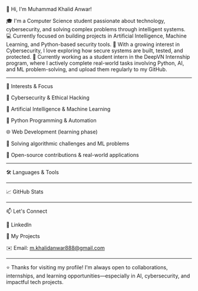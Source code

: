 👋 Hi, I'm Muhammad Khalid Anwar!

🎓 I'm a Computer Science student passionate about technology, cybersecurity, and solving complex problems through intelligent systems.
💻 Currently focused on building projects in Artificial Intelligence, Machine Learning, and Python-based security tools.
🔐 With a growing interest in Cybersecurity, I love exploring how secure systems are built, tested, and protected.
🚀 Currently working as a student intern in the DeepVN Internship program, where I actively complete real-world tasks involving Python, AI, and ML problem-solving, and upload them regularly to my GitHub.


---

🧠 Interests & Focus

🔐 Cybersecurity & Ethical Hacking

🤖 Artificial Intelligence & Machine Learning

🐍 Python Programming & Automation

🌐 Web Development (learning phase)

🧠 Solving algorithmic challenges and ML problems

📁 Open-source contributions & real-world applications



---

🛠️ Languages & Tools

      


---

📈 GitHub Stats




---

📫 Let's Connect

💼 LinkedIn

📁 My Projects

✉️ Email: m.khalidanwar888@gmail.com



---

⭐️ Thanks for visiting my profile! I'm always open to collaborations, internships, and learning opportunities—especially in AI, cybersecurity, and impactful tech projects.


